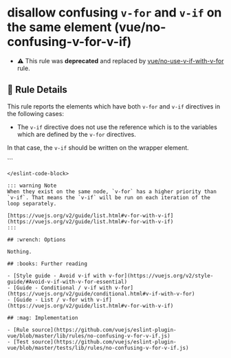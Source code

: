 # disallow confusing `v-for` and `v-if` on the same element (vue/no-confusing-v-for-v-if)

- :warning: This rule was **deprecated** and replaced by [vue/no-use-v-if-with-v-for](no-use-v-if-with-v-for.md) rule.

## :book: Rule Details

This rule reports the elements which have both `v-for` and `v-if` directives in the following cases:

- The `v-if` directive does not use the reference which is to the variables which are defined by the `v-for` directives.

In that case, the `v-if` should be written on the wrapper element.

<eslint-code-block :rules="{'vue/no-confusing-v-for-v-if': ['error']}">
```
<template>
  <!-- ✓ GOOD -->
  <TodoItem
    v-for="todo in todos"
    v-if="todo.shown"
    :todo="todo"
  />
  <ul v-if="shown">
    <TodoItem
      v-for="todo in todos"
      :todo="todo"
    />
  </ul>

  <!-- ✗ BAD -->
  <TodoItem
    v-if="complete"
    v-for="todo in todos"
    :todo="todo"
  />
</template>
```
</eslint-code-block>

::: warning Note
When they exist on the same node, `v-for` has a higher priority than `v-if`. That means the `v-if` will be run on each iteration of the loop separately.

[https://vuejs.org/v2/guide/list.html#v-for-with-v-if](https://vuejs.org/v2/guide/list.html#v-for-with-v-if)
:::

## :wrench: Options

Nothing.

## :books: Further reading

- [Style guide - Avoid v-if with v-for](https://vuejs.org/v2/style-guide/#Avoid-v-if-with-v-for-essential)
- [Guide - Conditional / v-if with v-for](https://vuejs.org/v2/guide/conditional.html#v-if-with-v-for)
- [Guide - List / v-for with v-if](https://vuejs.org/v2/guide/list.html#v-for-with-v-if)

## :mag: Implementation

- [Rule source](https://github.com/vuejs/eslint-plugin-vue/blob/master/lib/rules/no-confusing-v-for-v-if.js)
- [Test source](https://github.com/vuejs/eslint-plugin-vue/blob/master/tests/lib/rules/no-confusing-v-for-v-if.js)
